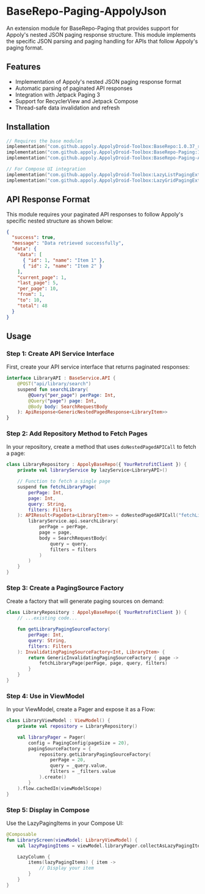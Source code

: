 # BaseRepo-Paging-AppolyJson

An extension module for BaseRepo-Paging that provides support for Appoly's nested JSON paging response structure. This module implements the specific JSON parsing and paging handling for APIs that
follow Appoly's paging format.

## Features

- Implementation of Appoly's nested JSON paging response format
- Automatic parsing of paginated API responses
- Integration with Jetpack Paging 3
- Support for RecyclerView and Jetpack Compose
- Thread-safe data invalidation and refresh

## Installation

```gradle.kts
// Requires the base modules
implementation("com.github.appoly.AppolyDroid-Toolbox:BaseRepo:1.0.37_rc01")
implementation("com.github.appoly.AppolyDroid-Toolbox:BaseRepo-Paging:1.0.37_rc01")
implementation("com.github.appoly.AppolyDroid-Toolbox:BaseRepo-Paging-AppolyJson:1.0.37_rc01")

// For Compose UI integration
implementation("com.github.appoly.AppolyDroid-Toolbox:LazyListPagingExtensions:1.0.37_rc01") // For LazyColumn
implementation("com.github.appoly.AppolyDroid-Toolbox:LazyGridPagingExtensions:1.0.37_rc01") // For LazyGrid
```

## API Response Format

This module requires your paginated API responses to follow Appoly's specific nested structure as shown below:

```json
{
  "success": true,
  "message": "Data retrieved successfully",
  "data": {
    "data": [
      { "id": 1, "name": "Item 1" },
      { "id": 2, "name": "Item 2" }
    ],
    "current_page": 1,
    "last_page": 5,
    "per_page": 10,
    "from": 1,
    "to": 10,
    "total": 48
  }
}
```

## Usage

### Step 1: Create API Service Interface

First, create your API service interface that returns paginated responses:

```kotlin
interface LibraryAPI : BaseService.API {
    @POST("api/library/search")
    suspend fun searchLibrary(
        @Query("per_page") perPage: Int,
        @Query("page") page: Int,
        @Body body: SearchRequestBody
    ): ApiResponse<GenericNestedPagedResponse<LibraryItem>>
}
```

### Step 2: Add Repository Method to Fetch Pages

In your repository, create a method that uses `doNestedPagedAPICall` to fetch a page:

```kotlin
class LibraryRepository : AppolyBaseRepo({ YourRetrofitClient }) {
    private val libraryService by lazyService<LibraryAPI>()

    // Function to fetch a single page
    suspend fun fetchLibraryPage(
        perPage: Int,
        page: Int,
        query: String,
        filters: Filters
    ): APIResult<PageData<LibraryItem>> = doNestedPagedAPICall("fetchLibraryPage") {
        libraryService.api.searchLibrary(
            perPage = perPage,
            page = page,
            body = SearchRequestBody(
                query = query,
                filters = filters
            )
        )
    }
}
```

### Step 3: Create a PagingSource Factory

Create a factory that will generate paging sources on demand:

```kotlin
class LibraryRepository : AppolyBaseRepo({ YourRetrofitClient }) {
    // ...existing code...

    fun getLibraryPagingSourceFactory(
        perPage: Int,
        query: String,
        filters: Filters
    ): InvalidatingPagingSourceFactory<Int, LibraryItem> {
        return GenericInvalidatingPagingSourceFactory { page ->
            fetchLibraryPage(perPage, page, query, filters)
        }
    }
}
```

### Step 4: Use in ViewModel

In your ViewModel, create a Pager and expose it as a Flow:

```kotlin
class LibraryViewModel : ViewModel() {
    private val repository = LibraryRepository()

    val libraryPager = Pager(
        config = PagingConfig(pageSize = 20),
        pagingSourceFactory = {
            repository.getLibraryPagingSourceFactory(
                perPage = 20,
                query = _query.value,
                filters = _filters.value
            ).create()
        }
    ).flow.cachedIn(viewModelScope)
}
```

### Step 5: Display in Compose

Use the LazyPagingItems in your Compose UI:

```kotlin
@Composable
fun LibraryScreen(viewModel: LibraryViewModel) {
    val lazyPagingItems = viewModel.libraryPager.collectAsLazyPagingItems()

    LazyColumn {
        items(lazyPagingItems) { item ->
            // Display your item
        }
    }
}
```
